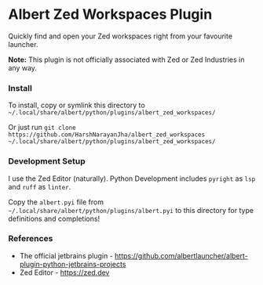 # Albert Zed Workspaces Plugin

Quickly find and open your Zed workspaces right from your favourite launcher.

**Note:** This plugin is not officially associated with Zed or Zed Industries in any way.

### Install

To install, copy or symlink this directory to `~/.local/share/albert/python/plugins/albert_zed_workspaces/`

Or just run `git clone https://github.com/HarshNarayanJha/albert_zed_workspaces ~/.local/share/albert/python/plugins/albert_zed_workspaces/`

### Development Setup

I use the Zed Editor (naturally). Python Development includes `pyright` as `lsp` and `ruff` as `linter`.

Copy the `albert.pyi` file from `~/.local/share/albert/python/plugins/albert.pyi` to this directory for type definitions and completions!

### References

- The official jetbrains plugin - https://github.com/albertlauncher/albert-plugin-python-jetbrains-projects
- Zed Editor - https://zed.dev
